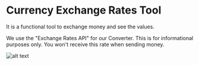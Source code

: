 # Currency Exchange Rates Tool

It is a functional tool to exchange money and see the values.

We use the "Exchange Rates API" for our Converter. This is for informational purposes only. You won't receive this rate when sending money.


![alt text]([http://url/to/img.png](https://prnt.sc/fCM02HHSTpQn)https://prnt.sc/fCM02HHSTpQn)
